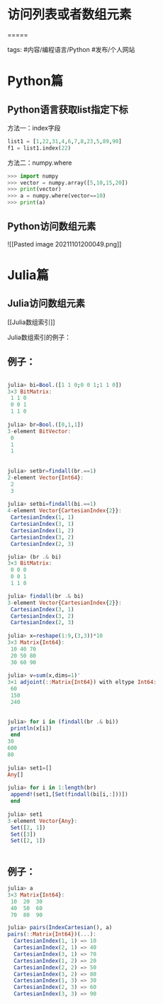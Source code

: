 # 访问列表或者数组元素
=====


tags: #内容/编程语言/Python #发布/个人网站


# Python篇

## Python语言获取list指定下标

方法一：index字段

```python
list1 = [1,22,31,4,6,7,8,23,5,89,90]
f1 = list1.index(22)
```



方法二：numpy.where
```python
>>> import numpy
>>> vector = numpy.array([5,10,15,20])
>>> print(vector)
>>> a = numpy.where(vector==10)  
>>> print(a)

```




## Python访问数组元素

![[Pasted image 20211101200049.png]]

# Julia篇

## Julia访问数组元素

[[Julia数组索引]]


Julia数组索引的例子：

## 例子：

```julia

julia> bi=Bool.([1 1 0;0 0 1;1 1 0])
3×3 BitMatrix:
 1 1 0
 0 0 1
 1 1 0
      
julia> br=Bool.([0,1,1])
3-element BitVector:
 0
 1
 1
      
     
julia> setbr=findall(br.==1)
2-element Vector{Int64}:
 2
 3
  
julia> setbi=findall(bi.==1)
4-element Vector{CartesianIndex{2}}:
 CartesianIndex(1, 1)
 CartesianIndex(3, 1)
 CartesianIndex(1, 2)
 CartesianIndex(3, 2)
 CartesianIndex(2, 3)

julia> (br .& bi)
3×3 BitMatrix:
 0 0 0
 0 0 1
 1 1 0     

julia> findall(br .& bi)
3-element Vector{CartesianIndex{2}}:
 CartesianIndex(3, 1)
 CartesianIndex(3, 2)
 CartesianIndex(2, 3)
 
julia> x=reshape(1:9,(3,3))*10
3×3 Matrix{Int64}:
 10 40 70
 20 50 80
 30 60 90
      
julia> v=sum(x,dims=1)'
3×1 adjoint(::Matrix{Int64}) with eltype Int64:
 60
 150
 240
       

julia> for i in (findall(br .& bi))
 println(x[i])
 end
30
600
80
      
julia> set1=[]
Any[]
  
julia> for i in 1:length(br)
 append!(set1,[Set(findall(bi[i,:]))])
 end
  
julia> set1
3-element Vector{Any}:
 Set([2, 1])
 Set([3])
 Set([2, 1])
 
```


## 例子：

```julia
julia> a
3×3 Matrix{Int64}:
 10  20  30
 40  50  60
 70  80  90

julia> pairs(IndexCartesian(), a)
pairs(::Matrix{Int64})(...):
  CartesianIndex(1, 1) => 10
  CartesianIndex(2, 1) => 40
  CartesianIndex(3, 1) => 70
  CartesianIndex(1, 2) => 20
  CartesianIndex(2, 2) => 50
  CartesianIndex(3, 2) => 80
  CartesianIndex(1, 3) => 30
  CartesianIndex(2, 3) => 60
  CartesianIndex(3, 3) => 90
```